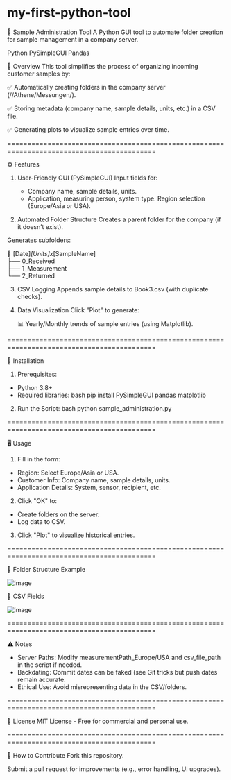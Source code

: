 # my-first-python-tool
📂 Sample Administration Tool
A Python GUI tool to automate folder creation for sample management in a company server.

Python PySimpleGUI Pandas

📌 Overview
This tool simplifies the process of organizing incoming customer samples by:

✅ Automatically creating folders in the company server (//Athene/Messungen/).

✅ Storing metadata (company name, sample details, units, etc.) in a CSV file.

✅ Generating plots to visualize sample entries over time.

===========================================================================================

⚙️ Features
1. User-Friendly GUI (PySimpleGUI)
  Input fields for:
    - Company name, sample details, units.
    - Application, measuring person, system type.
  Region selection (Europe/Asia or USA).

2. Automated Folder Structure
  Creates a parent folder for the company (if it doesn’t exist).

  Generates subfolders:
  
  📂 [Date]_[Units]x_[SampleName]  
    ├── 0_Received  
    ├── 1_Measurement  
    └── 2_Returned  
    
3. CSV Logging
  Appends sample details to Book3.csv (with duplicate checks).

4. Data Visualization
  Click "Plot" to generate:

    📊 Yearly/Monthly trends of sample entries (using Matplotlib).

===========================================================================================

🚀 Installation
1. Prerequisites:
  - Python 3.8+
  - Required libraries:
      bash
      pip install PySimpleGUI pandas matplotlib

2. Run the Script:
  bash
  python sample_administration.py

===========================================================================================

🖥️ Usage
1. Fill in the form:
  - Region: Select Europe/Asia or USA.
  - Customer Info: Company name, sample details, units.
  - Application Details: System, sensor, recipient, etc.

2. Click "OK" to:
  - Create folders on the server.
  - Log data to CSV.

3. Click "Plot" to visualize historical entries.

===========================================================================================

📂 Folder Structure Example

![image](https://github.com/user-attachments/assets/7d5645e8-f5b2-4ba3-b626-c8a9108b8fc6)

        
📝 CSV Fields

![image](https://github.com/user-attachments/assets/e3e181f7-79a9-4df8-89dd-c1387f20030a)

===========================================================================================

⚠️ Notes
- Server Paths: Modify measurementPath_Europe/USA and csv_file_path in the script if needed.
- Backdating: Commit dates can be faked (see Git tricks but push dates remain accurate.
- Ethical Use: Avoid misrepresenting data in the CSV/folders.

===========================================================================================

📜 License
MIT License - Free for commercial and personal use.

===========================================================================================

🔗 How to Contribute
Fork this repository.

Submit a pull request for improvements (e.g., error handling, UI upgrades).
